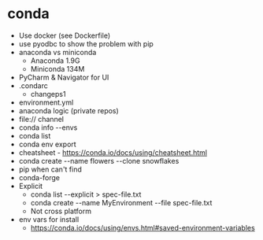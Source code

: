 # conda

* Use docker (see Dockerfile)
* use pyodbc to show the problem with pip
* anaconda vs miniconda
    * Anaconda 1.9G
    * Miniconda 134M
* PyCharm & Navigator for UI
* .condarc
    * changeps1
* environment.yml
* anaconda logic (private repos)
* file:// channel
* conda info --envs
* conda list
* conda env export
* cheatsheet - https://conda.io/docs/using/cheatsheet.html
* conda create --name flowers --clone snowflakes
* pip when can't find
* conda-forge
* Explicit
    * conda list --explicit > spec-file.txt
    * conda create --name MyEnvironment --file spec-file.txt
    * Not cross platform
* env vars for install
    - https://conda.io/docs/using/envs.html#saved-environment-variables
